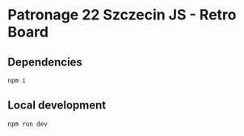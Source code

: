 # Patronage 22 Szczecin JS - Retro Board

## Dependencies

```
npm i
```

## Local development

```
npm run dev
```
